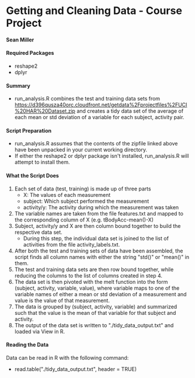 # Getting and Cleaning Data - Course Project
#### Sean Miller

#### Required Packages
* reshape2
* dplyr

#### Summary
* run_analysis.R combines the test and training data sets from https://d396qusza40orc.cloudfront.net/getdata%2Fprojectfiles%2FUCI%20HAR%20Dataset.zip and creates a tidy data set of the average of each mean or std deviation of a variable for each subject, activity pair.

#### Script Preparation
* run_analysis.R assumes that the contents of the zipfile linked above have been unpacked in your current working directory.
* If either the reshape2 or dplyr package isn't installed, run_analysis.R will attempt to install them.

#### What the Script Does
1. Each set of data (test, training) is made up of three parts
	* X: The values of each measurement
	* subject: Which subject performed the measurement
	* activity/y: The activity during which the measurement was taken
2. The variable names are taken from the file features.txt and mapped to the corresponding column of X (e.g. tBodyAcc-mean()-X)
3. Subject, activity/y and X are then column bound together to build the respective data set.
	* During this step, the individual data set is joined to the list of activities from the file activity_labels.txt.
4. After both the test and training sets of data have been assembled, the script finds all column names with either the string "std()" or "mean()" in them.
5. The test and training data sets are then row bound together, while reducing the columns to the list of columns created in step 4.
6. The data set is then pivoted with the melt function into the form (subject, activity, variable, value), where variable maps to one of the variable names of either a mean or std deviation of a measurement and value is the value of that measurement.
7. The data is grouped by (subject, activity, variable) and summarized such that the value is the mean of that variable for that subject and activity.
8. The output of the data set is written to "./tidy_data_output.txt" and loaded via View in R.

#### Reading the Data
Data can be read in R with the following command:
* read.table("./tidy_data_output.txt", header = TRUE)